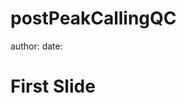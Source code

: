 postPeakCallingQC
========================================================
author: 
date: 

First Slide
========================================================


